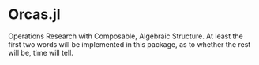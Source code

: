 # Orcas.jl
Operations Research with Composable, Algebraic Structure. At least the first two words will be implemented in this package, as to whether the rest will be, time will tell.
